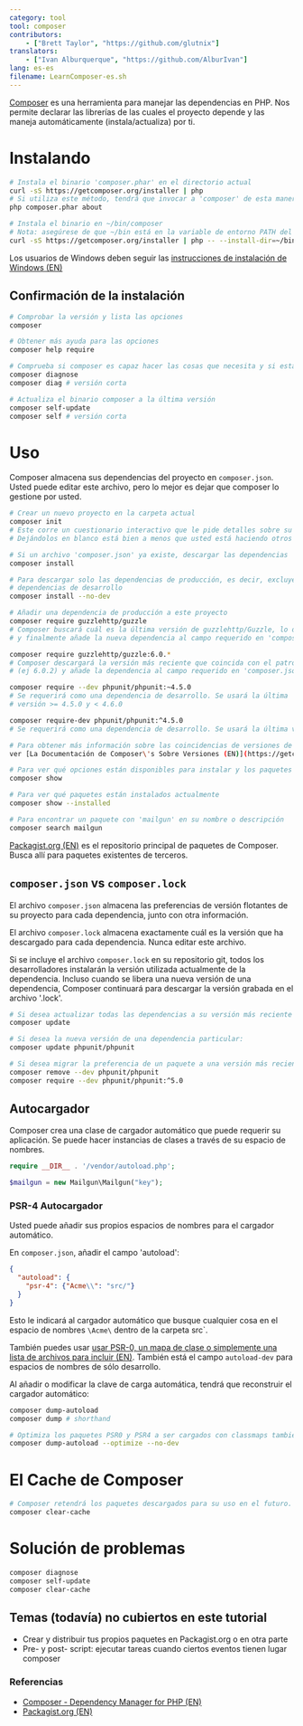 ```yaml
---
category: tool
tool: composer
contributors:
    - ["Brett Taylor", "https://github.com/glutnix"]
translators:
    - ["Ivan Alburquerque", "https://github.com/AlburIvan"]
lang: es-es
filename: LearnComposer-es.sh
---
```


[Composer](https://getcomposer.org/) es una herramienta para manejar las dependencias en PHP. Nos permite declarar las librerías de las cuales el proyecto depende y las maneja automáticamente (instala/actualiza) por ti.

# Instalando

```sh
# Instala el binario 'composer.phar' en el directorio actual
curl -sS https://getcomposer.org/installer | php
# Si utiliza este método, tendrá que invocar a 'composer' de esta manera:
php composer.phar about

# Instala el binario en ~/bin/composer
# Nota: asegúrese de que ~/bin está en la variable de entorno PATH del shell
curl -sS https://getcomposer.org/installer | php -- --install-dir=~/bin --filename=composer
```

Los usuarios de Windows deben seguir las [instrucciones de instalación de Windows (EN)](https://getcomposer.org/doc/00-intro.md#installation-windows)

## Confirmación de la instalación

```sh
# Comprobar la versión y lista las opciones
composer

# Obtener más ayuda para las opciones
composer help require

# Comprueba si composer es capaz hacer las cosas que necesita y si está actualizado
composer diagnose
composer diag # versión corta

# Actualiza el binario composer a la última versión
composer self-update
composer self # versión corta
```

# Uso

Composer almacena sus dependencias del proyecto en `composer.json`. Usted puede editar este archivo, pero lo mejor es dejar que composer lo gestione por usted.

```sh
# Crear un nuevo proyecto en la carpeta actual
composer init
# Este corre un cuestionario interactivo que le pide detalles sobre su proyecto. 
# Dejándolos en blanco está bien a menos que usted está haciendo otros proyectos que dependen de éste.

# Si un archivo 'composer.json' ya existe, descargar las dependencias
composer install

# Para descargar solo las dependencias de producción, es decir, excluyendo las 
# dependencias de desarrollo
composer install --no-dev

# Añadir una dependencia de producción a este proyecto
composer require guzzlehttp/guzzle
# Composer buscará cuál es la última versión de guzzlehttp/Guzzle, lo descarga,
# y finalmente añade la nueva dependencia al campo requerido en 'composer.json'.

composer require guzzlehttp/guzzle:6.0.*
# Composer descargará la versión más reciente que coincida con el patrón 
# (ej 6.0.2) y añade la dependencia al campo requerido en 'composer.json'.

composer require --dev phpunit/phpunit:~4.5.0
# Se requerirá como una dependencia de desarrollo. Se usará la última 
# versión >= 4.5.0 y < 4.6.0

composer require-dev phpunit/phpunit:^4.5.0
# Se requerirá como una dependencia de desarrollo. Se usará la última versión >= 4.5.0 y <  5.0

# Para obtener más información sobre las coincidencias de versiones de Composer, 
ver [La Documentación de Composer\'s Sobre Versiones (EN)](https://getcomposer.org/doc/articles/versions.md)

# Para ver qué opciones están disponibles para instalar y los paquetes instalados actualmente  
composer show

# Para ver qué paquetes están instalados actualmente
composer show --installed

# Para encontrar un paquete con 'mailgun' en su nombre o descripción
composer search mailgun
```

[Packagist.org (EN)](https://packagist.org/) es el repositorio principal de paquetes de Composer. Busca allí para paquetes existentes de terceros.

## `composer.json` vs `composer.lock`

El archivo `composer.json` almacena las preferencias de versión flotantes de su proyecto para cada dependencia, junto con otra información.

El archivo `composer.lock` almacena exactamente cuál es la versión que ha descargado para cada dependencia. Nunca editar este archivo.

Si se incluye el archivo `composer.lock` en su repositorio git, todos los desarrolladores instalarán la versión utilizada actualmente de la dependencia. Incluso cuando se libera una nueva versión de una dependencia, Composer continuará para descargar la versión grabada en el archivo '.lock'.

```sh
# Si desea actualizar todas las dependencias a su versión más reciente aún que coincidan con sus preferencias versión
composer update

# Si desea la nueva versión de una dependencia particular:
composer update phpunit/phpunit

# Si desea migrar la preferencia de un paquete a una versión más reciente, puede que tenga que quitar primero el paquete de más antiguo y sus dependencias.
composer remove --dev phpunit/phpunit
composer require --dev phpunit/phpunit:^5.0
```

## Autocargador

Composer crea una clase de cargador automático que puede requerir su aplicación. Se puede hacer instancias de clases a través de su espacio de nombres.

```php
require __DIR__ . '/vendor/autoload.php';

$mailgun = new Mailgun\Mailgun("key");
```

### PSR-4 Autocargador

Usted puede añadir sus propios espacios de nombres para el cargador automático.

En `composer.json`, añadir el campo 'autoload':

```json
{
  "autoload": {
    "psr-4": {"Acme\\": "src/"}
  }
}
```

Esto le indicará al cargador automático que busque cualquier cosa en el espacio de nombres `\Acme\` dentro de la carpeta src`.

También puedes usar [usar PSR-0, un mapa de clase o simplemente una lista de archivos para incluir (EN)](https://getcomposer.org/doc/04-schema.md#autoload). También está el campo `autoload-dev` para espacios de nombres de sólo desarrollo.

Al añadir o modificar la clave de carga automática, tendrá que reconstruir el cargador automático:

```sh
composer dump-autoload
composer dump # shorthand

# Optimiza los paquetes PSR0 y PSR4 a ser cargados con classmaps también. Es lento para correr, pero mejora el rendimiento en producción.
composer dump-autoload --optimize --no-dev
```

# El Cache de Composer

```sh
# Composer retendrá los paquetes descargados para su uso en el futuro. Puede removerlos con:
composer clear-cache
```

# Solución de problemas

```sh
composer diagnose
composer self-update
composer clear-cache
```

## Temas (todavía) no cubiertos en este tutorial

* Crear y distribuir tus propios paquetes en Packagist.org o en otra parte
* Pre- y post- script: ejecutar tareas cuando ciertos eventos tienen lugar composer

### Referencias

* [Composer - Dependency Manager for PHP (EN)](https://getcomposer.org/)
* [Packagist.org (EN)](https://packagist.org/)
